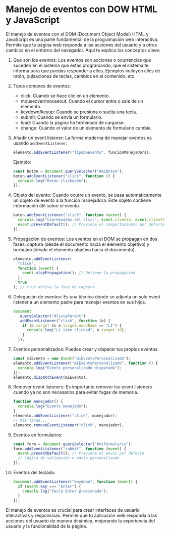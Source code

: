 # Manejo de eventos con DOW HTML y JavaScript

El manejo de eventos con el DOM (Document Object Model) HTML y JavaScript es una parte fundamental de la programación web interactiva. Permite que tu página web responda a las acciones del usuario y a otros cambios en el entorno del navegador. Aquí te explico los conceptos clave:

1. Qué son los eventos:
   Los eventos son acciones o ocurrencias que suceden en el sistema que estás programando, que el sistema te informa para que puedas responder a ellos. Ejemplos incluyen clics de ratón, pulsaciones de teclas, cambios en el contenido, etc.

2. Tipos comunes de eventos:

   - click: Cuando se hace clic en un elemento.
   - mouseover/mouseout: Cuando el cursor entra o sale de un elemento.
   - keydown/keyup: Cuando se presiona o suelta una tecla.
   - submit: Cuando se envía un formulario.
   - load: Cuando la página ha terminado de cargarse.
   - change: Cuando el valor de un elemento de formulario cambia.

3. Añadir un event listener:
   La forma moderna de manejar eventos es usando `addEventListener`:

   ```javascript
   elemento.addEventListener("tipoDeEvento", funcionManejadora);
   ```

   Ejemplo:

   ```javascript
   const boton = document.querySelector("#miBoton");
   boton.addEventListener("click", function () {
     console.log("Botón clickeado");
   });
   ```

4. Objeto del evento:
   Cuando ocurre un evento, se pasa automáticamente un objeto de evento a la función manejadora. Este objeto contiene información útil sobre el evento.

   ```javascript
   boton.addEventListener("click", function (event) {
     console.log("Coordenadas del clic:", event.clientX, event.clientY);
     event.preventDefault(); // Previene el comportamiento por defecto
   });
   ```

5. Propagación de eventos:
   Los eventos en el DOM se propagan en dos fases: captura (desde el documento hacia el elemento objetivo) y burbujeo (desde el elemento objetivo hacia el documento).

   ```javascript
   elemento.addEventListener(
     "click",
     function (event) {
       event.stopPropagation(); // Detiene la propagación
     },
     true
   ); // true activa la fase de captura
   ```

6. Delegación de eventos:
   Es una técnica donde se adjunta un solo event listener a un elemento padre para manejar eventos en sus hijos.

   ```javascript
   document
     .querySelector("#listaParent")
     .addEventListener("click", function (e) {
       if (e.target && e.target.nodeName == "LI") {
         console.log("Li item clicked", e.target.id);
       }
     });
   ```

7. Eventos personalizados:
   Puedes crear y disparar tus propios eventos.

   ```javascript
   const miEvento = new Event("miEventoPersonalizado");
   elemento.addEventListener("miEventoPersonalizado", function () {
     console.log("Evento personalizado disparado");
   });
   elemento.dispatchEvent(miEvento);
   ```

8. Remover event listeners:
   Es importante remover los event listeners cuando ya no son necesarios para evitar fugas de memoria.

   ```javascript
   function manejador() {
     console.log("Evento manejado");
   }
   elemento.addEventListener("click", manejador);
   // Más tarde...
   elemento.removeEventListener("click", manejador);
   ```

9. Eventos en formularios:

   ```javascript
   const form = document.querySelector("#miFormulario");
   form.addEventListener("submit", function (event) {
     event.preventDefault(); // Previene el envío por defecto
     // Lógica de validación o envío personalizado
   });
   ```

10. Eventos del teclado:
    ```javascript
    document.addEventListener("keydown", function (event) {
      if (event.key === "Enter") {
        console.log("Tecla Enter presionada");
      }
    });
    ```

El manejo de eventos es crucial para crear interfaces de usuario interactivas y responsivas. Permite que tu aplicación web responda a las acciones del usuario de manera dinámica, mejorando la experiencia del usuario y la funcionalidad de la página.
